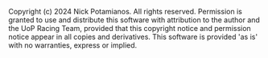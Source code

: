Copyright (c) 2024 Nick Potamianos. All rights reserved.
Permission is granted to use and distribute this software with attribution to the author and the UoP Racing Team, provided that this copyright notice and permission notice appear in all copies and derivatives.
This software is provided 'as is' with no warranties, express or implied.
